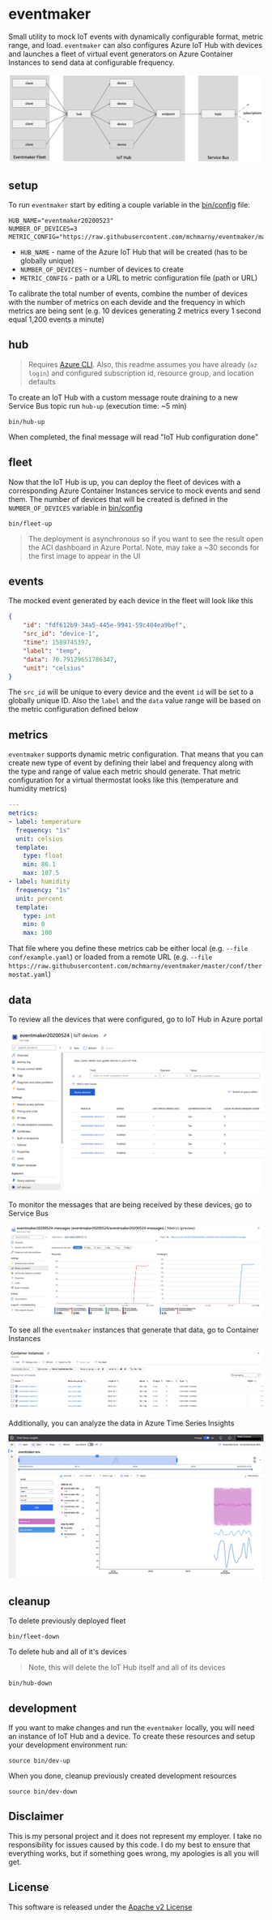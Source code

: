 # eventmaker

Small utility to mock IoT events with dynamically configurable format, metric range, and load. `eventmaker` can also configures Azure IoT Hub with devices and launches a fleet of virtual event generators on Azure Container Instances to send data at configurable frequency. 

![](img/overview.png)

## setup

To run `eventmaker` start by editing a couple variable in the [bin/config](bin/config) file:

```shell
HUB_NAME="eventmaker20200523"
NUMBER_OF_DEVICES=3
METRIC_CONFIG="https://raw.githubusercontent.com/mchmarny/eventmaker/master/config/thermostat.yaml"
```

* `HUB_NAME` - name of the Azure IoT Hub that will be created (has to be globally unique)
* `NUMBER_OF_DEVICES` - number of devices to create 
* `METRIC_CONFIG` - path or a URL to metric configuration file (path or URL)

To calibrate the total number of events, combine the number of devices with the number of metrics on each devide and the frequency in which metrics are being sent (e.g. 10 devices generating 2 metrics every 1 second equal 1,200 events a minute) 

## hub

> Requires [Azure CLI](https://docs.microsoft.com/en-us/cli/azure/install-azure-cli?view=azure-cli-latest). Also, this readme assumes you have already (`az login`) and configured subscription id, resource group, and location defaults

To create an IoT Hub with a custom message route draining to a new Service Bus topic run `hub-up`  (execution time: ~5 min)

```shell
bin/hub-up
```

When completed, the final message will read "IoT Hub configuration done"

## fleet 

Now that the IoT Hub is up, you can deploy the fleet of devices with a corresponding Azure Container Instances service to mock events and send them. The number of devices that will be created is defined in the `NUMBER_OF_DEVICES` variable in [bin/config](bin/config)

```shell
bin/fleet-up
```

> The deployment is asynchronous so if you want to see the result open the ACI dashboard in Azure Portal. Note, may take a ~30 seconds for the first image to appear in the UI

## events 

The mocked event generated by each device in the fleet will look like this

```json
{
    "id": "fdf612b9-34a5-445e-9941-59c404ea9bef",
    "src_id": "device-1",
    "time": 1589745397,
    "label": "temp",
    "data": 70.79129651786347,
    "unit": "celsius"
}
```

The `src_id` will be unique to every device and the event `id` will be set to a globally unique ID. Also the `label` and the `data` value range will be based on the metric configuration defined below

## metrics 

`eventmaker` supports dynamic metric configuration. That means that you can create new type of event by defining their label and frequency along with the type and range of value each metric should generate. That metric configuration for a virtual thermostat looks like this (temperature and humidity metrics)

```yaml
--- 
metrics: 
- label: temperature
  frequency: "1s"
  unit: celsius
  template: 
    type: float
    min: 86.1
    max: 107.5
- label: humidity
  frequency: "1s"
  unit: percent
  template: 
    type: int
    min: 0
    max: 100
```

 That file where you define these metrics cab be either local (e.g. `--file conf/example.yaml`) or loaded from a remote URL (e.g. `--file https://raw.githubusercontent.com/mchmarny/eventmaker/master/conf/thermostat.yaml`)

## data 

To review all the devices that were configured, go to IoT Hub in Azure portal

![](img/az-iothub-devices.png)

To monitor the messages that are being received by these devices, go to Service Bus

![](img/az-bus-messages.png)

To see all the `eventmaker` instances that generate that data, go to Container Instances 

![](img/az-aci-instances.png)

Additionally, you can analyze the data in Azure Time Series Insights

![](img/az-timeseries-insights.png)


## cleanup 

To delete previously deployed fleet

```shell
bin/fleet-down
```

To delete hub and all of it's devices

> Note, this will delete the IoT Hub itself and all of its devices 

```shell
bin/hub-down
```

## development 

If you want to make changes and run the `eventmaker` locally, you will need an instance of IoT Hub and a device. To create these resources and setup your development environment run:

```shell
source bin/dev-up
```

When you done, cleanup previously created development resources 

```shell
source bin/dev-down
```

## Disclaimer

This is my personal project and it does not represent my employer. I take no responsibility for issues caused by this code. I do my best to ensure that everything works, but if something goes wrong, my apologies is all you will get.

## License
This software is released under the [Apache v2 License](./LICENSE)


